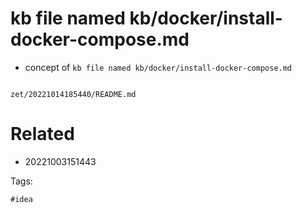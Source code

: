 # kb file named kb/docker/install-docker-compose.md

- concept of `kb file named kb/docker/install-docker-compose.md`

```
```

` zet/20221014185440/README.md `

# Related

- 20221003151443

Tags:

    #idea
